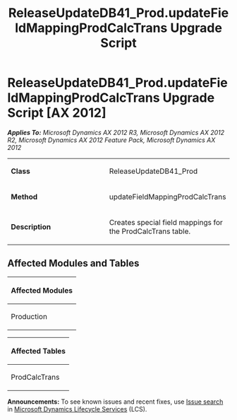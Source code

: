 ﻿---
title: ReleaseUpdateDB41_Prod.updateFieldMappingProdCalcTrans Upgrade Script
TOCTitle: ReleaseUpdateDB41_Prod.updateFieldMappingProdCalcTrans Upgrade Script
ms:assetid: 1e33d6d7-7e58-a9af-b792-22704895c728
ms:mtpsurl: https://msdn.microsoft.com/en-us/library/JJ684832(v=AX.60)
ms:contentKeyID: 49707035
ms.date: 05/18/2015
mtps_version: v=AX.60
---

# ReleaseUpdateDB41\_Prod.updateFieldMappingProdCalcTrans Upgrade Script [AX 2012]


_**Applies To:** Microsoft Dynamics AX 2012 R3, Microsoft Dynamics AX 2012 R2, Microsoft Dynamics AX 2012 Feature Pack, Microsoft Dynamics AX 2012_

<table>
<colgroup>
<col style="width: 50%" />
<col style="width: 50%" />
</colgroup>
<tbody>
<tr class="odd">
<td><p><strong>Class</strong></p></td>
<td><p>ReleaseUpdateDB41_Prod</p></td>
</tr>
<tr class="even">
<td><p><strong>Method</strong></p></td>
<td><p>updateFieldMappingProdCalcTrans</p></td>
</tr>
<tr class="odd">
<td><p><strong>Description</strong></p></td>
<td><p>Creates special field mappings for the ProdCalcTrans table.</p></td>
</tr>
</tbody>
</table>


## Affected Modules and Tables

<table>
<colgroup>
<col style="width: 100%" />
</colgroup>
<thead>
<tr class="header">
<th><p>Affected Modules</p></th>
</tr>
</thead>
<tbody>
<tr class="odd">
<td><p>Production</p></td>
</tr>
</tbody>
</table>


<table>
<colgroup>
<col style="width: 100%" />
</colgroup>
<thead>
<tr class="header">
<th><p>Affected Tables</p></th>
</tr>
</thead>
<tbody>
<tr class="odd">
<td><p>ProdCalcTrans</p></td>
</tr>
</tbody>
</table>

  
**Announcements:** To see known issues and recent fixes, use [Issue search](http://go.microsoft.com/fwlink/?linkid=389258) in [Microsoft Dynamics Lifecycle Services](http://go.microsoft.com/fwlink/?linkid=306505) (LCS).

